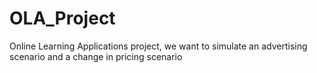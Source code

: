 # OLA_Project
Online Learning Applications project, we want to simulate an advertising scenario and a change in pricing scenario
